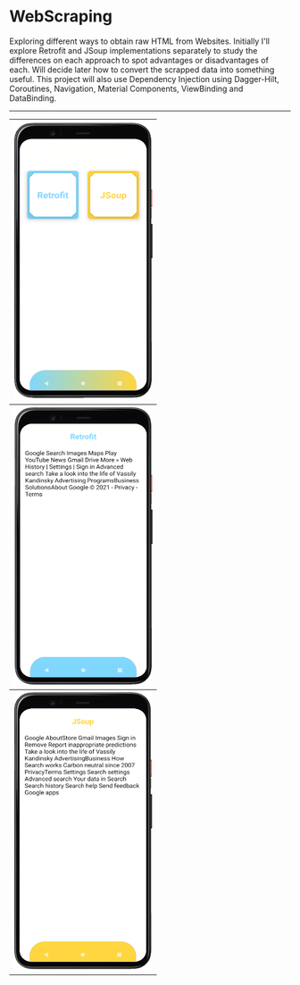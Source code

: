 # WebScraping
Exploring different ways to obtain raw HTML from Websites. Initially I'll explore Retrofit and JSoup implementations separately to study the differences on each approach to spot advantages or disadvantages of each. Will decide later how to convert the scrapped data into something useful. This project will also use Dependency Injection using Dagger-Hilt, Coroutines, Navigation, Material Components, ViewBinding and DataBinding.
<br>
<hr>
 <table>
  <tr><th><img src="https://github.com/RysanekRivera/WebScraping/blob/master/webscraping_1.png" width="250" height="500"></th></tr>
  <tr><th><img src="https://github.com/RysanekRivera/WebScraping/blob/master/webscraping_2.png" width="250" height="500"></th></tr>
  <tr><th><img src="https://github.com/RysanekRivera/WebScraping/blob/master/webscraping_3.png" width="250" height="500"></th></tr>
 </table>
  

